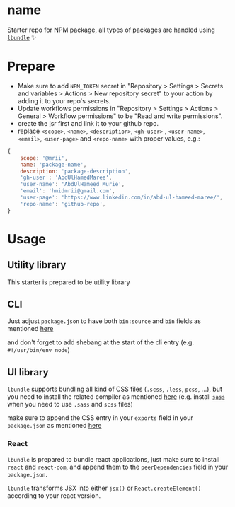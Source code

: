 # name

Starter repo for NPM package, all types of packages are handled using [`lbundle`](https://github.com/AbdUlHamedMaree/lbundle) ✨

# Prepare

- Make sure to add `NPM_TOKEN` secret in "Repository > Settings > Secrets and variables > Actions > New repository secret" to your action by adding it to your repo's secrets.
- Update workflows permissions in "Repository > Settings > Actions > General > Workflow permissions" to be "Read and write permissions".
- create the jsr first and link it to your github repo.
- replace `<scope>`, `<name>`, `<description>`, `<gh-user>` , `<user-name>`, `<email>`, `<user-page>` and `<repo-name>` with proper values, e.g.:

```js
{
    scope: '@mrii',
    name: 'package-name',
    description: 'package-description',
    'gh-user': 'AbdUlHamedMaree',
    'user-name': 'AbdUlHameed Murie',
    'email': 'hmidmrii@gmail.com',
    'user-page': 'https://www.linkedin.com/in/abd-ul-hameed-maree/',
    'repo-name': 'github-repo',
}
```

# Usage

## Utility library

This starter is prepared to be utility library

## CLI

Just adjust `package.json` to have both `bin:source` and `bin` fields as mentioned [here](https://github.com/AbdUlHamedMaree/lbundle?tab=readme-ov-file#packagejson)

and don't forget to add shebang at the start of the cli entry (e.g. `#!/usr/bin/env node`)

## UI library

`lbundle` supports bundling all kind of CSS files (`.scss`, `.less`, `pcss`, ...), but you need to install the related compiler as mentioned [here](https://github.com/AbdUlHamedMaree/lbundle?tab=readme-ov-file#-features) (e.g. install [`sass`](https://www.npmjs.com/package/sass) when you need to use `.sass` and `scss` files)

make sure to append the CSS entry in your `exports` field in your `package.json` as mentioned [here](https://github.com/AbdUlHamedMaree/lbundle?tab=readme-ov-file#packagejson)

### React

`lbundle` is prepared to bundle react applications, just make sure to install `react` and `react-dom`, and append them to the `peerDependencies` field in your `package.json`.

`lbundle` transforms JSX into either `jsx()` or `React.createElement()` according to your react version.
